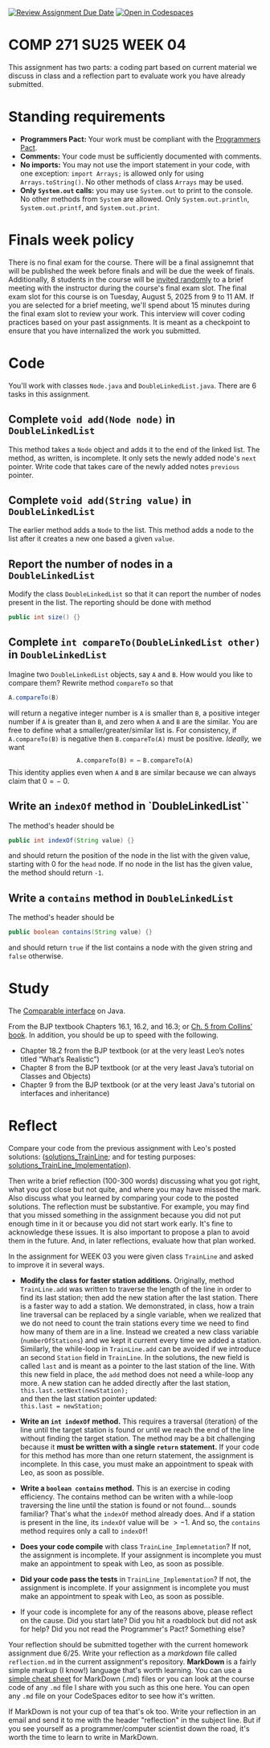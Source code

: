 [![Review Assignment Due Date](https://classroom.github.com/assets/deadline-readme-button-22041afd0340ce965d47ae6ef1cefeee28c7c493a6346c4f15d667ab976d596c.svg)](https://classroom.github.com/a/XDfMePW4)
[![Open in Codespaces](https://classroom.github.com/assets/launch-codespace-2972f46106e565e64193e422d61a12cf1da4916b45550586e14ef0a7c637dd04.svg)](https://classroom.github.com/open-in-codespaces?assignment_repo_id=19847624)
# COMP 271 SU25 WEEK 04

This assignment has two parts: a coding part based on current material we discuss in class and a reflection part to evaluate work you have already submitted.


# Standing requirements

* **Programmers Pact:** Your work must be compliant with the [Programmers Pact](./ProgrammerPact.pdf). 
* **Comments:** Your code must be sufficiently documented with comments.
* **No imports:** You may not use the import statement in your code, with one exception: `import Arrays;` is allowed only for using `Arrays.toString()`. No other methods of class `Arrays` may be used.
* **Only `System.out` calls:** you may use `System.out` to print to the console. No other methods from `System` are allowed. Only `System.out.println`, `System.out.printf`, and `System.out.print`. 

# Finals week policy

There is no final exam for the course. There will be a final assignemnt that will be published the week before finals and will be due the week of finals. Additionally, 8 students in the course will be [invited randomly](https://github.com/lgreco/random-selection-final-oral) to a brief meeting with the instructor during the course's final exam slot. The final exam slot for this course is on Tuesday, August 5, 2025 from 9 to 11 AM. If you are selected for a brief meeting, we'll spend about 15 minutes during the final exam slot to review your work. This interview will cover coding practices based on your past assignments. It is meant as a checkpoint to ensure that you have internalized the work you submitted.

# Code

You'll work with classes `Node.java` and `DoubleLinkedList.java`. There are 6 tasks in this assignment.

## Complete `void add(Node node)` in `DoubleLinkedList`

This method takes a `Node` object and adds it to the end of the linked list. The method, as written, is incomplete. It only sets the newly added node's `next` pointer. Write code that takes care of the newly added notes `previous` pointer.

## Complete `void add(String value)` in `DoubleLinkedList`

The earlier method adds a `Node` to the list. This method adds a node to the list after it creates a new one based a given `value`.

## Report the number of nodes in a `DoubleLinkedList`
Modify the class `DoubleLinkedList` so that it can report the number of nodes present in the list. The reporting should be done with method
```java
public int size() {}
```

## Complete `int compareTo(DoubleLinkedList other)` in `DoubleLinkedList`

Imagine two `DoubleLinkedList` objects, say `A` and `B`. How would you like to compare them? Rewrite method `compareTo` so that
```java
A.compareTo(B)
```
will return a negative integer number is `A` is smaller than `B`, a positive integer number if `A` is greater than `B`, and zero when `A` and `B` are the similar. You are free to define what a smaller/greater/similar list is. For consistency, if `A.compareTo(B)` is negative then `B.compareTo(A)` must be positive. *Ideally,* we want
$$
\texttt{A.compareTo(B)} = -\ \texttt{B.compareTo(A)}
$$
This identity applies even when `A` and `B` are similar because we can always claim that $0=-\ 0$.

## Write an `indexOf` method in `DoubleLinkedList``
The method's header should be 
```java
public int indexOf(String value) {}
```
and should return the position of the node in the list with the given value, starting with 0 for the `head` node. If no node in the list has the given value, the method should return `-1`. 

## Write a `contains` method in `DoubleLinkedList`
The method's header should be 
```java
public boolean contains(String value) {}
```
and should return `true` if the list contains a node with the given string and `false` otherwise.

# Study

The [Comparable interface](https://docs.oracle.com/en/java/javase/20/docs/api/java.base/java/lang/Comparable.html) on Java.

From the BJP textbook Chapters 16.1, 16.2, and 16.3; or [Ch. 5 from Collins’ book](https://learning.oreilly.com/library/view/data-structures-and/9780470482674/14-chapter07.html). In addition, you should be up to speed with the following.

* Chapter 18.2 from the BJP textbook (or at the very least Leo’s notes titled “What’s Realistic”)
* Chapter 8 from the BJP textbook (or at the very least Java’s tutorial on Classes and Objects)
* Chapter 9 from the BJP textbook (or at the very least Java's tutorial on interfaces and inheritance)

# Reflect

Compare your code from the previous assignment with Leo's posted solutions: ([solutions_TrainLine](https://github.com/lgreco/comp-271-su25-week03/blob/main/solution_TrainLine.java); and for testing purposes: [solutions_TrainLine_Implementation](https://github.com/lgreco/comp-271-su25-week03/blob/main/solution_TrainLine_Implementation.java)). 

Then write a brief reflection (100-300 words) discussing what you got right, what you got close but not quite, and where you may have missed the mark. Also discuss what you learned by comparing your code to the posted solutions. The reflection must be substantive. For example, you may find that you missed something in the assignment because you did not put enough time in it or because you did not start work early. It's fine to acknowledge these issues. It is also important to propose a plan to avoid them in the future. And, in later reflections, evaluate how that plan worked.

In the assignment for WEEK 03 you were given class `TrainLine` and asked to improve it in several ways.

* **Modify the class for faster station additions.** Originally, method `TrainLine.add` was written to traverse the length of the line in order to find its last station; then add the new station after the last station. There is a faster way to add a station. We demonstrated, in class, how a train line traversal can be replaced by a single variable, when we realized that we do not need to count the train stations every time we need to find how many of them are in a line. Instead we created a new class variable (`numberOfStations`) and we kept it current every time we added a station. Similarly, the while-loop in `TrainLine.add` can be avoided if we introduce an second `Station` field in `TrainLine`. In the solutions, the new field is called `last` and is meant as a pointer to the last station of the line. With this new field in place, the `add` method does not need a while-loop any more. A new station can he added directly after the last station,<br/>
`this.last.setNext(newStation);`<br/>
and then the last station pointer updated:<br/>
`this.last = newStation;`

* **Write an `int indexOf` method.** This requires a traversal (iteration) of the line until the target station is found or until we reach the end of the line without finding the target station. The method may be a bit challenging because it **must be written with a single `return` statement.** If your code for this method has more than one return statement, the assignment is incomplete. In this case, you must make an appointment to speak with Leo, as soon as possible.

* **Write a `boolean contains` method.** This is an exercise in coding efficiency. The contains method can be writen with a while-loop traversing the line until the station is found or not found... sounds familiar? That's what the `indexOf` method already does. And if a station is present in the line, its `indexOf` value will be $>-1$. And so, the `contains` method requires only a call to `indexOf`!

* **Does your code compile** with class `TrainLine_Implemnetation`? If not, the assignment is incomplete. If your assignment is incomplete you must make an appointment to speak with Leo, as soon as possible.

* **Did your code pass the tests** in `TrainLine_Implementation`? If not, the assignment is incomplete. If your assignment is incomplete you must make an appointment to speak with Leo, as soon as possible.

* If your code is incomplete for any of the reasons above, please reflect on the cause. Did you start late? Did you hit a roadblock but did not ask for help? Did you not read the Programmer's Pact? Something else?


Your reflection should be submitted together with the current homework assignment due 6/25. Write your reflection as a *markdown* file called `reflection.md` in the current assignment's repository. **MarkDown** is a fairly simple markup (I know!) language that's worth learning. You can use a [simple cheat sheet](https://www.markdownguide.org/basic-syntax/) for MarkDown (.md) files or you can look at the course code of any `.md` file I share with you such as this one here. You can open any `.md` file on your CodeSpaces editor to see how it's written. 

If MarkDown is not your cup of tea that's ok too. Write your reflection in an email and send it to me with the header "reflection" in the subject line. But if you see yourself as a programmer/computer scientist down the road, it's worth the time to learn to write in MarkDown.
